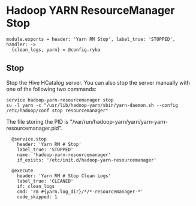 
# Hadoop YARN ResourceManager Stop

    module.exports = header: 'Yarn RM Stop', label_true: 'STOPPED', handler: ->
      {clean_logs, yarn} = @config.ryba

## Stop

Stop the Hive HCatalog server. You can also stop the server manually with one of
the following two commands:

```
service hadoop-yarn-resourcemanager stop
su -l yarn -c "/usr/lib/hadoop-yarn/sbin/yarn-daemon.sh --config /etc/hadoop/conf stop resourcemanager"
```

The file storing the PID is "/var/run/hadoop-yarn/yarn/yarn-yarn-resourcemanager.pid".

      @service.stop
        header: 'Yarn RM # Stop'
        label_true: 'STOPPED'
        name: 'hadoop-yarn-resourcemanager'
        if_exists: '/etc/init.d/hadoop-yarn-resourcemanager'

      @execute
        header: 'Yarn RM # Stop Clean Logs'
        label_true: 'CLEANED'
        if: clean_logs
        cmd: 'rm #{yarn.log_dir}/*/*-resourcemanager-*'
        code_skipped: 1
